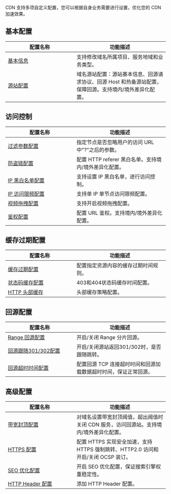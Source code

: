 <style> table th:first-of-type { width: 200px; } </style>

CDN 支持多项自定义配置，您可以根据自身业务需要进行设置，优化您的 CDN 加速效果。

## 基本配置
| 配置名称                                     | 功能描述                |
| ---------------------------------------- | ------------------- |
| [基本信息](https://intl.cloud.tencent.com/document/product/228/7864) | 支持修改域名所属项目、服务地域和业务类型。 |
| [源站配置](https://intl.cloud.tencent.com/document/product/228/6289) | 域名源站配置：源站基本信息、回源请求协议、回源 Host 和热备源站配置，保障回源。支持境内/境外差异化配置。  |


## 访问控制
| 配置名称                                     | 功能描述                      |
| ---------------------------------------- | ------------------------- |
| [过滤参数配置](https://intl.cloud.tencent.com/document/product/228/35316) | 指定节点是否忽略用户的访问 URL 中"?"之后的参数。 |
| [防盗链配置](https://intl.cloud.tencent.com/document/product/228/6292) | 配置 HTTP referer 黑白名单。支持境内/境外差异化配置。      |
| [IP 黑白名单配置](https://intl.cloud.tencent.com/document/product/228/6298) | 支持设置 IP 黑白名单，进行访问控制。       |
| [IP 访问限频配置](https://intl.cloud.tencent.com/document/product/228/6420) | 支持单 IP 单节点访问限频配置。          |
| [视频拖拽配置](https://intl.cloud.tencent.com/document/product/228/8111) | 支持开启视频拖拽配置。                |
| [鉴权配置](https://intl.cloud.tencent.com/document/product/228/35237) | 配置 URL 鉴权。支持境内/境外差异化配置。 |


## 缓存过期配置
| 配置名称                                     | 功能描述              |
| ---------------------------------------- | ----------------- |
| [缓存过期配置](https://intl.cloud.tencent.com/document/product/228/35317) | 配置指定资源内容的缓存过期时间规则。 |
| [状态码缓存配置](https://intl.cloud.tencent.com/document/product/228/35318) | 403和404状态码缓存时间配置。     |
| [HTTP 头部缓存](https://intl.cloud.tencent.com/document/product/228/35319) | 头部缓存策略配置。          |

## 回源配置
| 配置名称                                     | 功能描述                 |
| ---------------------------------------- | -------------------- |
| [Range 回源配置](https://intl.cloud.tencent.com/document/product/228/7184) | 开启/关闭 Range 分片回源。     |
| [回源跟随301/302配置](https://intl.cloud.tencent.com/document/product/228/7183) | 开启/关闭源站返回301/302时，是否跟随跳转。 |
| [回源超时时间配置](https://intl.cloud.tencent.com/document/product/228/35227) | 配置回源 TCP 连接超时时间和回源加载数据超时时间，保证正常回源。 |


## 高级配置

| 配置名称                                     | 功能描述                             |
| ---------------------------------------- | -------------------------------- |
| [带宽封顶配置](https://intl.cloud.tencent.com/document/product/228/7541) | 对域名设置带宽封顶阈值，超出阈值时关闭 CDN 服务，访问回源站。支持境内/境外差异化配置。 |
| [HTTPS 配置](https://intl.cloud.tencent.com/document/product/228/35212) | 配置 HTTPS 实现安全加速，支持 HTTPS 强制跳转、HTTP2.0 访问和开启/关闭 OCSP 装订。    |
| [SEO 优化配置](https://intl.cloud.tencent.com/document/product/228/35219) | 开启 SEO 优化配置，保证搜索引擎权重稳定性。          |
| [HTTP Header 配置](https://intl.cloud.tencent.com/document/product/228/35320) | 添加 HTTP Header 配置。                |


